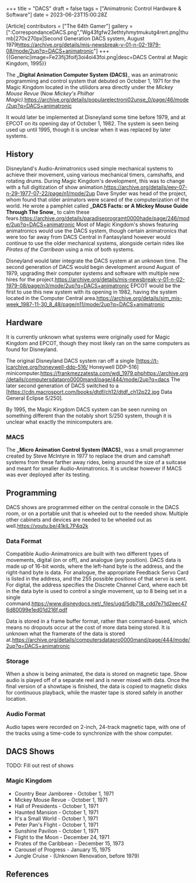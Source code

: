 +++
title = "DACS"
draft = false
tags = ["Animatronic Control Hardware & Software"]
date = 2023-06-23T15:00:28Z

[Article]
contributors = ["The 64th Gamer"]
gallery = [":CorrespondanceDACS.png","Wg43fgfw23ethtyhmytmukutg4rert.png|thumb|270x270px|Second Generation DACS system, August 1979<ref>https://archive.org/details/mis-newsbreak-v-01-n-02-1979-08/mode/2up?q=DACS+animatronic</ref>"]
+++
{{Generic|image=Fe23fij3foifj3oi4oi43foi.png|desc=DACS Central at Magic Kingdom, 1995}}

The **_Digital Animation Computer System (DACS)**_ was an animatronic programming and control system that debuted on October 1, 1971 for the Magic Kingdom located in the utilidors area directly under the _Mickey Mouse Revue_ (Now _Mickey's Philhar Magic)_.<ref name=':0'>https://archive.org/details/popularelectroni02unse_0/page/46/mode/2up?q=DACS+animatronic</ref>

It would later be implemented at Disneyland some time before 1979, and at EPCOT on its opening day of October 1, 1982. The system is seen being used up until 1995, though it is unclear when it was replaced by later systems.

## History ##
Disneyland's Audio-Animatronics used simple mechanical systems to achieve their movement, using various mechanical timers, camshafts, and rotating drums. During Magic Kingdom's development, this was to change with a full digitization of show animation.<ref name=':4'>https://archive.org/details/eev-07-n-29-1977-07-22/page/n1/mode/2up</ref> Dave Snyder was head of the project, whom found that older animators were scared of the computerization of the world. He wrote a pamphlet called **_DACS Facts: or A Mickey Mouse Guide Through The Snow**_ to calm these fears.<ref>https://archive.org/details/paradiseprogramt0000hade/page/246/mode/2up?q=DACS+animatronic</ref> Most of Magic Kingdom's shows featuring animatronics would use the DACS system, though certain animatronics that were too far away from DACS Central in Fantasyland however would continue to use the older mechanical systems, alongside certain rides like _Pirates of the Carribean_ using a mix of both systems. 

Disneyland would later integrate the DACS system at an unknown time. The second generation of DACS would begin development around August of 1979, upgrading their computer systems and software with multiple new hires for the project.<ref>https://archive.org/details/mis-newsbreak-v-01-n-02-1979-08/page/n3/mode/2up?q=DACS+animatronic</ref><ref name=':5' /> EPCOT would be the first to use this new system with its opening in 1982, having the system located in the Computer Central area.<ref name=':2'>https://archive.org/details/sim_mis-week_1987-11-30_8_48/page/n11/mode/2up?q=DACS+animatronic</ref><ref></ref>
## Hardware ##

It is currently unknown what systems were originally used for Magic Kingdom and EPCOT, though they most likely ran on the same computers as found for Disneyland.

The original Disneyland DACS system ran off a single [https://t-lcarchive.org/honeywell-ddp-516/ Honeywell DDP-516] minicomputer.<ref name=':5'>https://frankmezzatesta.com/wdi_1979.php</ref><ref>https://archive.org/details/computersdatapro0000mand/page/444/mode/2up?q=dacs</ref> The later second generation of DACS switched to a [https://cdn.macrosport.com/books/dtdf/ch12/dtdf_ch12p22.jpg Data General Eclipse S/250].

By 1995, the Magic Kingdom DACS system can be seen running on something different than the notably short S/250 system, though it is unclear what exactly the minicomputers are.<ref name=':3' />

### MACS ###
The **_Micro Animation Control System (MACS)**_ was a small programmer created by Steve McIntyre in 1977 to replace the drum and camshaft systems from these farther away rides, being around the size of a suitcase and meant for smaller Audio-Animatronics. It is unclear however if MACS was ever deployed after its testing.<ref name=':4' />

## Programming ##
DACS shows are programmed either on the central console in the DACS room, or on a portable unit that is wheeled out to the needed show. Multiple other cabinets and devices are needed to be wheeled out as well.<ref name=':3'>https://youtu.be/41kIL7P4q2k</ref>

### Data Format ###
Compatible Audio-Animatronics are built with two different types of movements, digital (on or off), and analogue (any position). DACS data is made up of 16-bit words, where the left-hand byte is the address, and the right-hand byte is data. For analogue, the appropriate Feedback Servo Card is listed in the address, and the 255 possible positions of that servo is sent. For digital, the address specifies the Discrete Channel Card, where each bit in the data byte is used to control a single movement, up to 8 being set in a single command.<ref>https://www.disneydocs.net/_files/ugd/5db718_cdd7e71d2eec476d80099e1ed01d216f.pdf</ref>

Data is stored in a frame buffer format, rather than command-based, which means no dropouts occur at the cost of more data being stored. It is unknown what the framerate of the data is stored at.<ref name=':1'>https://archive.org/details/computersdatapro0000mand/page/444/mode/2up?q=DACS+animatronic</ref>

### Storage ###
When a show is being animated, the data is stored on magnetic tape. Show audio is played off of a separate reel and is never mixed with data. Once the final version of a showtape is finished, the data is copied to magnetic disks for continuous playback, while the master tape is stored safely in another location.<ref name=':1' />

### Audio Format ###
Audio tapes were recorded on 2-inch, 24-track magnetic tape, with one of the tracks using a time-code to synchronize with the show computer.<ref name=':2' />

## DACS Shows ##
 TODO: Fill out rest of shows

### Magic Kingdom ###
* Country Bear Jamboree - October 1, 1971<ref name=':0' />
* Mickey Mouse Revue - October 1, 1971<ref name=':0' />
* Hall of Presidents - October 1, 1971<ref name=':0' />
* Haunted Mansion - October 1, 1971<ref name=':0' />
* It's a Small World - October 1, 1971<ref name=':0' />
* Peter Pan's Flight - October 1, 1971<ref name=':0' />
* Sunshine Pavilion - October 1, 1971<ref name=':0' />
* Flight to the Moon - December 24, 1971<ref name=':0' />
* Pirates of the Caribbean - December 15, 1973<ref name=':1' />
* Carousel of Progress - January 15, 1975<ref name=':1' />
* Jungle Cruise - (Unknown Renovation, before 1979)<ref name=':1' />




## References ##